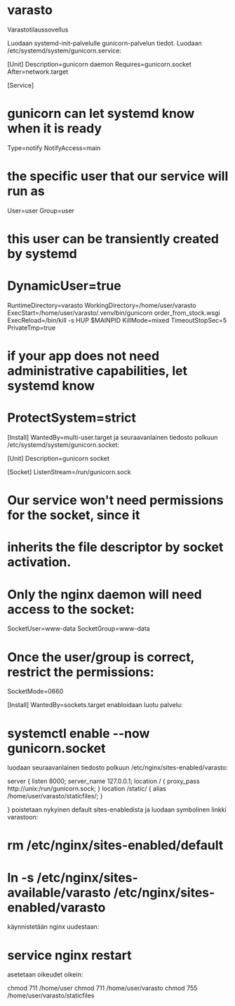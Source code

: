# varasto
Varastotilaussovellus

Luodaan systemd-init-palvelulle gunicorn-palvelun tiedot. Luodaan /etc/systemd/system/gunicorn.service:

[Unit]
Description=gunicorn daemon
Requires=gunicorn.socket
After=network.target

[Service]
# gunicorn can let systemd know when it is ready
Type=notify
NotifyAccess=main
# the specific user that our service will run as
User=user
Group=user
# this user can be transiently created by systemd
# DynamicUser=true
RuntimeDirectory=varasto
WorkingDirectory=/home/user/varasto
ExecStart=/home/user/varasto/.venv/bin/gunicorn order_from_stock.wsgi
ExecReload=/bin/kill -s HUP $MAINPID
KillMode=mixed
TimeoutStopSec=5
PrivateTmp=true
# if your app does not need administrative capabilities, let systemd know
# ProtectSystem=strict

[Install]
WantedBy=multi-user.target
ja seuraavanlainen tiedosto polkuun /etc/systemd/system/gunicorn.socket:

[Unit]
Description=gunicorn socket

[Socket]
ListenStream=/run/gunicorn.sock
# Our service won't need permissions for the socket, since it
# inherits the file descriptor by socket activation.
# Only the nginx daemon will need access to the socket:
SocketUser=www-data
SocketGroup=www-data
# Once the user/group is correct, restrict the permissions:
SocketMode=0660

[Install]
WantedBy=sockets.target
enabloidaan luotu palvelu:

# systemctl enable --now gunicorn.socket
luodaan seuraavanlainen tiedosto polkuun /etc/nginx/sites-enabled/varasto:

server {
        listen          8000;
        server_name     127.0.0.1;
        location / {
                proxy_pass http://unix:/run/gunicorn.sock;
        }
        location /static/ {
                alias /home/user/varasto/staticfiles/;
        }

}
poistetaan nykyinen default sites-enabledista ja luodaan symbolinen linkki varastoon:

# rm /etc/nginx/sites-enabled/default
# ln -s /etc/nginx/sites-available/varasto /etc/nginx/sites-enabled/varasto
käynnistetään nginx uudestaan:

# service nginx restart
asetetaan oikeudet oikein:

chmod 711 /home/user
chmod 711 /home/user/varasto
chmod 755 /home/user/varasto/staticfiles
